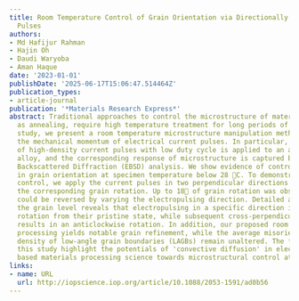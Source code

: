 ```yaml
---
title: Room Temperature Control of Grain Orientation via Directionally Modulated Current
  Pulses
authors:
- Md Hafijur Rahman
- Hajin Oh
- Daudi Waryoba
- Aman Haque
date: '2023-01-01'
publishDate: '2025-06-17T15:06:47.514464Z'
publication_types:
- article-journal
publication: '*Materials Research Express*'
abstract: Traditional approaches to control the microstructure of materials, such
  as annealing, require high temperature treatment for long periods of time. In this
  study, we present a room temperature microstructure manipulation method by using
  the mechanical momentum of electrical current pulses. In particular, a short burst
  of high-density current pulses with low duty cycle is applied to an annealed FeCrAl
  alloy, and the corresponding response of microstructure is captured by using Electron
  Backscattered Diffraction (EBSD) analysis. We show evidence of controllable changes
  in grain orientation at specimen temperature below 28 C. To demonstrate such microstructural
  control, we apply the current pulses in two perpendicular directions and observe
  the corresponding grain rotation. Up to 18 of grain rotation was observed, which
  could be reversed by varying the electropulsing direction. Detailed analysis at
  the grain level reveals that electropulsing in a specific direction induces clockwise
  rotation from their pristine state, while subsequent cross-perpendicular electropulsing
  results in an anticlockwise rotation. In addition, our proposed room temperature
  processing yields notable grain refinement, while the average misorientation and
  density of low-angle grain boundaries (LAGBs) remain unaltered. The findings of
  this study highlight the potentials of 'convective diffusion' in electrical current
  based materials processing science towards microstructural control at room temperature.
links:
- name: URL
  url: http://iopscience.iop.org/article/10.1088/2053-1591/ad0b56
---
```

